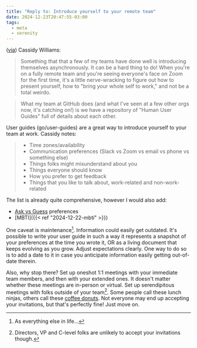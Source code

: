 ```yaml
---
title: "Reply to: Introduce yourself to your remote team"
date: 2024-12-23T20:47:55-03:00
tags:
  - meta
  - serenity
---
```


([via](https://cassidoo.co/post/remote-intros/)) Cassidy Williams:

> Something that that a few of my teams have done well is introducing themselves
> asynchronously. It can be a hard thing to do! When you're on a fully remote
> team and you're seeing everyone's face on Zoom for the first time, it's a
> little nerve-wracking to figure out how to present yourself, how to "bring
> your whole self to work," and not be a total weirdo.

> What my team at GitHub does (and what I've seen at a few other orgs now, it's
> catching on!) is we have a repository of "Human User Guides" full of details
> about each other.

User guides (go/user-guides) are a great way to introduce yourself to your team
at work. Cassidy notes:

> - Time zones/availability
> - Communication preferences (Slack vs Zoom vs email vs phone vs something else)
> - Things folks might misunderstand about you
> - Things everyone should know
> - How you prefer to get feedback
> - Things that you like to talk about, work-related and non-work-related

The list is already quite comprehensive, however I would also add:

- [Ask vs Guess](https://jeanhsu.substack.com/p/ask-vs-guess-culture)
  preferences
- [MBTI]({{< ref "2024-12-22-mbti" >}})

One caveat is maintenance[^1]. Information could easily get outdated. It's
possible to write your user guide in such a way it represents a snapshot of your
preferences at the time you wrote it, OR as a living document that keeps
evolving as you grow. Adjust expectations clearly. One way to do so is to add a
date to it in case you anticipate information easily getting out-of-date
therein.

Also, why stop there? Set up oneshot 1:1 meetings with your immediate team
members, and then with your extended ones. It doesn't matter whether these
meetings are in-person or virtual. Set up serendipitous meetings with folks
outside of your team[^2]. Some people call these lunch ninjas, others call these
[coffee donuts](https://www.donut.com/). Not everyone may end up accepting your
invitations, but that's perfectly fine! Just move on.

[^1]: As everything else in life...
[^2]: Directors, VP and C-level folks are unlikely to accept your invitations
    though.
